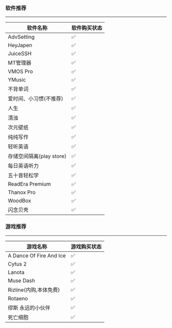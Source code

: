 ### 软件推荐
---
| 软件名称          | 软件购买状态 |
|-------------------|--------------|
| AdvSetting           | ✅           |
| HeyJapen           | ✅           |
| JuiceSSH | ✅           |
| MT管理器         | ✅           |
| VMOS Pro           | ✅           |
| YMusic          | ✅           |
| 不背单词 | ✅           |
| 爱时间、小习惯(不推荐) | ✅           |
| 人生   | ✅           |
| 清浊 | ✅           |
| 次元壁纸 | ✅           |
| 纯纯写作   | ✅           |
| 轻听英语 | ✅           |
| 存储空间隔离(play store)           | ✅           |
| 每日英语听力 | ✅           |
| 五十音轻松学 | ✅           |
| ReadEra Premium           | ✅           |
| Thanox Pro           | ✅           |
| WoodBox | ✅           |
| 闪念贝壳 | ✅ |

### 游戏推荐

---
| 游戏名称                  | 游戏购买状态 |
|---------------------------|--------------|
| A Dance Of Fire And Ice   | ✅           |
| Cytus 2                   | ✅           |
| Lanota                    | ✅           |
| Muse Dash                 | ✅           |
| Rizline(内购,本体免费)      | ✅           |
| Rotaeno                   | ✅           |
| 缪斯 永远的小伙伴            | ✅           |
| 死亡细胞                    | ✅           |
